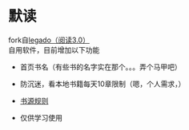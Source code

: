 # 默读
fork自[legado（阅读3.0）](https://github.com/gedoor/legado)  
自用软件，目前增加以下功能  
* 首页书名（有些书的名字实在那个。。。弄个马甲吧）
* 防沉迷，看本地书籍每天10章限制（嗯，个人需求，）



* [书源规则](https://alanskycn.gitee.io/teachme/)


* 仅供学习使用
